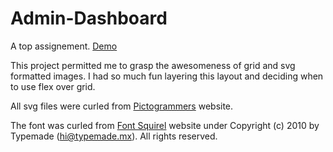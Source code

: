 # Admin-Dashboard
A top assignement. <a href="https://kalah26.github.io/Admin-Dashboard/">Demo<a>

This project permitted me to grasp the awesomeness of grid and svg formatted images.
I had so much fun layering this layout and deciding when to use flex over grid.

All svg files were curled from <a href="https://pictogrammers.com/library/mdi/">Pictogrammers<a> website.

The font was curled from <a href="https://www.fontsquirrel.com/tools/webfont-generator">Font Squirel<a> website under Copyright (c) 2010 by Typemade (hi@typemade.mx). All rights reserved.
